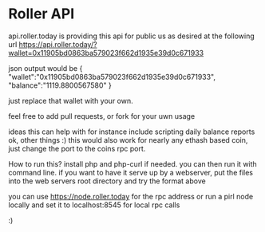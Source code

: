 # Roller API
api.roller.today is providing this api for public us as desired at the following url
https://api.roller.today/?wallet=0x11905bd0863ba579023f662d1935e39d0c671933

json output would be
{
"wallet":"0x11905bd0863ba579023f662d1935e39d0c671933",
"balance":"1119.8800567580"
}

just replace that wallet with your own.

feel free to add pull requests, or fork for your uwn usage

ideas this can help with for instance include
scripting daily balance reports
ok, other things :)
this would also work for nearly any ethash based coin, just change the port to the coins rpc port.

How to run this?
install php and php-curl if needed. you can then run it with command line.
if you want to have it serve up by a webserver, put the files into the web servers root directory and try the format above

you can use https://node.roller.today for the rpc address or run a pirl node locally and set it to localhost:8545 for local rpc calls


:)
